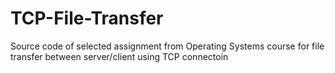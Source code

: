 # TCP-File-Transfer
Source code of selected assignment from Operating Systems course for file transfer between server/client using TCP connectoin
